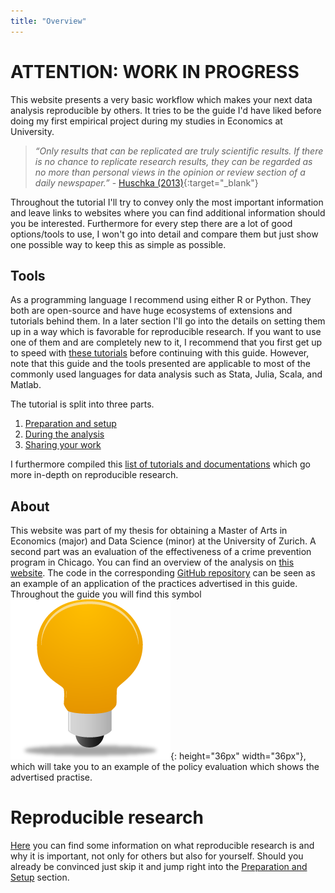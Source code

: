 ```yaml
---
title: "Overview"
---
```

# ATTENTION: WORK IN PROGRESS



This website presents a very basic workflow which makes your next data analysis reproducible by others. It tries to be the guide I'd have liked before doing my first empirical project during my studies in Economics at University.

>*“Only results that can be replicated are truly scientific results. If there is no chance to replicate
research results, they can be regarded as no more than personal views in the opinion or review
section of a daily newspaper.”* - [Huschka (2013)](https://www.ratswd.de/dl/RatSWD_WP_216.pdf){:target="_blank"}

Throughout the tutorial I'll try to convey only the most important information and leave links to websites where you can find additional information should you be interested. Furthermore for every step there are a lot of good options/tools to use, I won't go into detail and compare them but just show one possible way to keep this as simple as possible.

## Tools
As a programming language I recommend using either R or Python. They both are open-source and have huge ecosystems of extensions and tutorials behind them. In a later section I'll go into the details on setting them up in a way which is favorable for reproducible research. If you want to use one of them and are completely new to it, I recommend that you first get up to speed with [these tutorials](../help_snippets/starter_python_r.md) before continuing with this guide. However, note that this guide and the tools presented are applicable to most of the commonly used languages for data analysis such as Stata, Julia, Scala, and Matlab.

The tutorial is split into three parts.

1. [Preparation and setup](./1_Preparation/)
2. [During the analysis](./2_During_the_analysis/)
3. [Sharing your work](./3_Sharing_your_work/)

I furthermore compiled this [list of tutorials and documentations](./Where_to_go_next.md) which go more in-depth on reproducible research.

## About
This website was part of my thesis for obtaining a Master of Arts in Economics (major) and Data Science (minor) at the University of Zurich. A second part was an evaluation of the effectiveness of a crime prevention program in Chicago. You can find an overview of the analysis on [this website](https://binste.github.io/chicago_safepassage_evaluation/). The code in the corresponding [GitHub repository](https://github.com/binste/chicago_safepassage_evaluation) can be seen as an example of an application of the practices advertised in this guide. Throughout the guide you will find this symbol ![example](./figures/example_icon.png){: height="36px" width="36px"}, which will take you to an example of the policy evaluation which shows the advertised practise.

# Reproducible research
[Here](./Reproducible_research.md) you can find some information on what reproducible research is and why it is important, not only for others but also for yourself. Should you already be convinced just skip it and jump right into the [Preparation and Setup](./1_Preparation/) section.